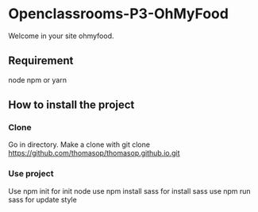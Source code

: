 # Openclassrooms-P3-OhMyFood

Welcome in your site ohmyfood.

## Requirement
node
npm or yarn

## How to install the project

### Clone
Go in directory.
Make a clone with git clone https://github.com/thomasop/thomasop.github.io.git

### Use project
Use npm init for init node
use npm install sass for install sass
use npm run sass for update style